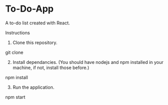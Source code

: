 # To-Do-App
A to-do list created with React.


Instructions
1. Clone this repository. 
  
  git clone
  
2. Install dependancies. (You should have nodejs and npm installed in your machine, if not, install those before.)

npm install

3. Run the application.

npm start

